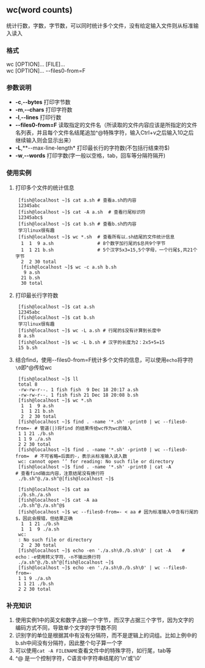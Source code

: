 ## wc(**w**ord **c**ounts)
统计行数，字数，字节数，可以同时统计多个文件，没有给定输入文件则从标准输入读入  

### 格式  
wc [OPTION]... [FILE]...  
wc [OPTION]... --files0-from=F  

### 参数说明
* **-c**,**--bytes** 打印字节数  
* **-m**,**--chars** 打印字符数  
* **-l**,**--lines** 打印行数  
* **--files0-from=F** 读取指定的文件名（所读取的文件内容应该是所指定的文件名列表，并且每个文件名结尾追加^@特殊字符，输入Ctrl+v之后输入10之后继续输入则会显示出来） 
* **-L**,**--max-line-length* 打印最长行的字符数(不包括行结束符$)  
* **-w**,**--words** 打印字数(字一般以空格，tab，回车等分隔符隔开)  

### 使用实例  
1. 打印多个文件的统计信息  

		[fish@localhost ~]$ cat a.sh # 查看a.sh的内容
		12345abc
		[fish@localhost ~]$ cat -A a.sh  # 查看行尾标识符
		12345abc$
		[fish@localhost ~]$ cat b.sh # 查看b.sh的内容
		学习linux很有趣
		[fish@localhost ~]$ wc *.sh  # 查看所有以.sh结尾的文件统计信息
		 1  1  9 a.sh                # 8个数字加行尾的$总共9个字节
		 1  1 21 b.sh				 # 5个汉字5x3=15,5个字母，一个行尾$,共21个字节
		 2  2 30 total
		 [fish@localhost ~]$ wc -c a.sh b.sh
		  9 a.sh
		 21 b.sh
		 30 total

2. 打印最长行字符数

		[fish@localhost ~]$ cat a.sh
		12345abc
		[fish@localhost ~]$ cat b.sh
		学习linux很有趣
		[fish@localhost ~]$ wc -L a.sh # 行尾的$没有计算到长度中
		8 a.sh
		[fish@localhost ~]$ wc -L b.sh # 汉字的长度为2：2x5+5=15
		15 b.sh

3. 结合find，使用--files0-from=F统计多个文件的信息，可以使用`echo`将字符`\0`即^@传给wc


		[fish@localhost ~]$ ll
		total 8
		-rw-rw-r--. 1 fish fish  9 Dec 18 20:17 a.sh
		-rw-rw-r--. 1 fish fish 21 Dec 18 20:08 b.sh
		[fish@localhost ~]$ wc *.sh
		 1  1  9 a.sh
		 1  1 21 b.sh
		 2  2 30 total
		[fish@localhost ~]$ find . -name '*.sh' -print0 | wc --files0-from=- # 管道(|)将find 的结果传给wc作为wc的输入
		1 1 21 ./b.sh
		1 1 9 ./a.sh
		2 2 30 total
		[fish@localhost ~]$ find . -name '*.sh' -print0 | wc --files0-from=  # 不可省略=后面的-，表示从标准输入读入数
		wc: cannot open ‘’ for reading: No such file or directory
		[fish@localhost ~]$ find . -name '*.sh' -print0 | cat -A			 # 查看find输出内容，注意结尾没有换行符
		./b.sh^@./a.sh^@[fish@localhost ~]$
		 
		[fish@localhost ~]$ cat aa
		./b.sh./a.sh
		[fish@localhost ~]$ cat -A aa
		./b.sh^@./a.sh^@$
		[fish@localhost ~]$ wc --files0-from=- < aa # 因为标准输入中含有行尾的$，因此会报错，但结果正确
		 1  1 21 ./b.sh
		 1  1  9 ./a.sh
		wc:
		: No such file or directory
		 2  2 30 total
		[fish@localhost ~]$ echo -en './a.sh\0./b.sh\0' | cat -A 	# echo：-e使用转义字符，-n不输出换行符
		./a.sh^@./b.sh^@[fish@localhost ~]$
		[fish@localhost ~]$ echo -en './a.sh\0./b.sh\0' | wc --files0-from=-
		1 1 9 ./a.sh
		1 1 21 ./b.sh
		2 2 30 total


### 补充知识
1. 使用实例1中的英文和数字占据一个字节，而汉字占据三个字节，因为文字的编码方式不同，导致单个文字的字节数不同  
2. 识别字的单位是根据其中有没有分隔符，而不是逻辑上的词组。比如上例中的b.sh中间没有分隔符，因此整个句子算一个字  
3. 可以使用`cat -A FILENAME`查看文件中的特殊字符，如行尾，tab等  
4. ^@ 是一个控制字符，C语言中字符串结尾的'\n'或'\0'  


